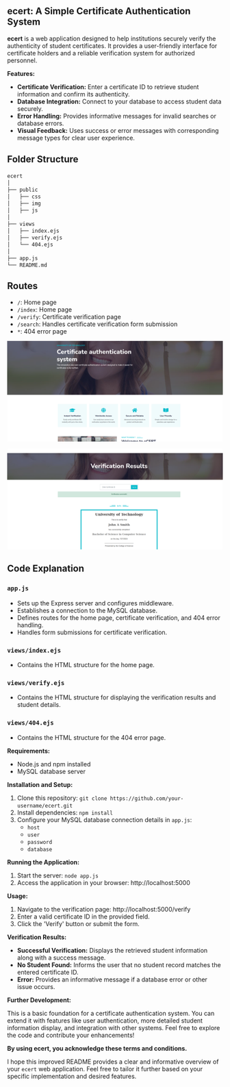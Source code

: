 ## ecert: A Simple Certificate Authentication System

**ecert** is a web application designed to help institutions securely verify the authenticity of student certificates. It provides a user-friendly interface for certificate holders and a reliable verification system for authorized personnel.

**Features:**

* **Certificate Verification:** Enter a certificate ID to retrieve student information and confirm its authenticity.
* **Database Integration:** Connect to your database to access student data securely.
* **Error Handling:** Provides informative messages for invalid searches or database errors.
* **Visual Feedback:** Uses success or error messages with corresponding message types for clear user experience.

## Folder Structure

```
ecert
│
├── public
│   ├── css
│   ├── img
│   ├── js
│
├── views
│   ├── index.ejs
│   ├── verify.ejs
│   └── 404.ejs
│
├── app.js
└── README.md
```

## Routes

- `/`: Home page
- `/index`: Home page
- `/verify`: Certificate verification page
- `/search`: Handles certificate verification form submission
- `*`: 404 error page

![Home page](Readme/picture1.png)

![Form](Readme/picture2.png)


## Code Explanation

### `app.js`

- Sets up the Express server and configures middleware.
- Establishes a connection to the MySQL database.
- Defines routes for the home page, certificate verification, and 404 error handling.
- Handles form submissions for certificate verification.

### `views/index.ejs`

- Contains the HTML structure for the home page.

### `views/verify.ejs`

- Contains the HTML structure for displaying the verification results and student details.

### `views/404.ejs`

- Contains the HTML structure for the 404 error page.


**Requirements:**

* Node.js and npm installed
* MySQL database server

**Installation and Setup:**

1. Clone this repository: `git clone https://github.com/your-username/ecert.git`
2. Install dependencies: `npm install`
3. Configure your MySQL database connection details in `app.js`:
   - `host`
   - `user`
   - `password`
   - `database`

**Running the Application:**

1. Start the server: `node app.js`
2. Access the application in your browser: http://localhost:5000

**Usage:**

1. Navigate to the verification page: http://localhost:5000/verify
2. Enter a valid certificate ID in the provided field.
3. Click the 'Verify' button or submit the form.

**Verification Results:**

* **Successful Verification:** Displays the retrieved student information along with a success message.
* **No Student Found:** Informs the user that no student record matches the entered certificate ID.
* **Error:** Provides an informative message if a database error or other issue occurs.

**Further Development:**

This is a basic foundation for a certificate authentication system. You can extend it with features like user authentication, more detailed student information display, and integration with other systems. Feel free to explore the code and contribute your enhancements!


**By using ecert, you acknowledge these terms and conditions.**

I hope this improved README provides a clear and informative overview of your `ecert` web application. Feel free to tailor it further based on your specific implementation and desired features.



